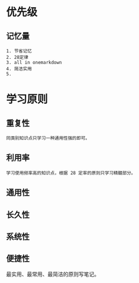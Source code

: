 # 优先级

## 记忆量

    1. 节省记忆
    2. 28定律
    3. all in onemarkdown
    4. 简洁实用
    5. 
# 学习原则

## 重复性

    同类别知识点只学习一种通用性强的即可。

## 利用率

    学习使用频率高的知识点，根据 28 定率的原则只学习精髓部分。

## 通用性

## 长久性

## 系统性

## 便捷性


最实用、最常用、最简洁的原则写笔记。
